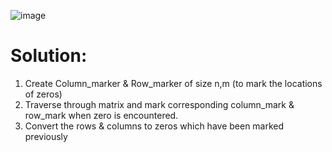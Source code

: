 ![image](https://user-images.githubusercontent.com/116799266/198303611-4d600a1e-f8e8-4227-a52c-bf34d7504ce0.png)

# Solution:
1. Create Column_marker & Row_marker of size n,m (to mark the locations of zeros)
2. Traverse through matrix and mark corresponding column_mark & row_mark when zero is encountered.
3. Convert the rows & columns to zeros which have been marked previously

